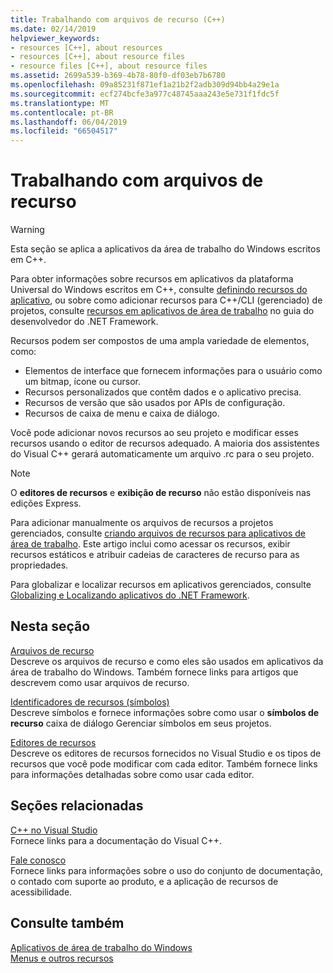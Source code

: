 ```yaml
---
title: Trabalhando com arquivos de recurso (C++)
ms.date: 02/14/2019
helpviewer_keywords:
- resources [C++], about resources
- resources [C++], about resource files
- resource files [C++], about resource files
ms.assetid: 2699a539-b369-4b78-80f0-df03eb7b6780
ms.openlocfilehash: 09a85231f871ef1a21b2f2adb309d94bb4a29e1a
ms.sourcegitcommit: ecf274bcfe3a977c48745aaa243e5e731f1fdc5f
ms.translationtype: MT
ms.contentlocale: pt-BR
ms.lasthandoff: 06/04/2019
ms.locfileid: "66504517"
---
```

# <a name="working-with-resource-files"></a>Trabalhando com arquivos de recurso

> [!WARNING]
> Esta seção se aplica a aplicativos da área de trabalho do Windows escritos em C++.
>
> Para obter informações sobre recursos em aplicativos da plataforma Universal do Windows escritos em C++, consulte [definindo recursos do aplicativo](/windows/uwp/app-resources/), ou sobre como adicionar recursos para C++/CLI (gerenciado) de projetos, consulte [recursos em aplicativos de área de trabalho](/dotnet/framework/resources/index) no guia do desenvolvedor do .NET Framework.

Recursos podem ser compostos de uma ampla variedade de elementos, como:

- Elementos de interface que fornecem informações para o usuário como um bitmap, ícone ou cursor.
- Recursos personalizados que contêm dados e o aplicativo precisa.
- Recursos de versão que são usados por APIs de configuração.
- Recursos de caixa de menu e caixa de diálogo.

Você pode adicionar novos recursos ao seu projeto e modificar esses recursos usando o editor de recursos adequado. A maioria dos assistentes do Visual C++ gerará automaticamente um arquivo .rc para o seu projeto.

> [!NOTE]
> O **editores de recursos** e **exibição de recurso** não estão disponíveis nas edições Express.

Para adicionar manualmente os arquivos de recursos a projetos gerenciados, consulte [criando arquivos de recursos para aplicativos de área de trabalho](/dotnet/framework/resources/creating-resource-files-for-desktop-apps). Este artigo inclui como acessar os recursos, exibir recursos estáticos e atribuir cadeias de caracteres de recurso para as propriedades.

Para globalizar e localizar recursos em aplicativos gerenciados, consulte [Globalizing e Localizando aplicativos do .NET Framework](/dotnet/standard/globalization-localization/index).

## <a name="in-this-section"></a>Nesta seção

[Arquivos de recurso](../windows/resource-files-visual-studio.md)<br/>
Descreve os arquivos de recurso e como eles são usados em aplicativos da área de trabalho do Windows. Também fornece links para artigos que descrevem como usar arquivos de recurso.

[Identificadores de recursos (símbolos)](../windows/symbols-resource-identifiers.md)<br/>
Descreve símbolos e fornece informações sobre como usar o **símbolos de recurso** caixa de diálogo Gerenciar símbolos em seus projetos.

[Editores de recursos](../windows/resource-editors.md)<br/>
Descreve os editores de recursos fornecidos no Visual Studio e os tipos de recursos que você pode modificar com cada editor. Também fornece links para informações detalhadas sobre como usar cada editor.

## <a name="related-sections"></a>Seções relacionadas

[C++ no Visual Studio](../overview/visual-cpp-in-visual-studio.md)<br/>
Fornece links para a documentação do Visual C++.

[Fale conosco](/visualstudio/ide/talk-to-us)<br/>
Fornece links para informações sobre o uso do conjunto de documentação, o contado com suporte ao produto, e a aplicação de recursos de acessibilidade.

## <a name="see-also"></a>Consulte também

[Aplicativos de área de trabalho do Windows](../windows/windows-desktop-applications-cpp.md)<br/>
[Menus e outros recursos](/windows/desktop/menurc/resources)